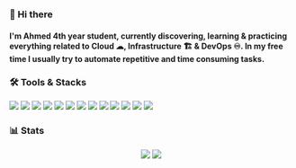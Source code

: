 ###  👋 Hi there

#### I'm Ahmed 4th year student, currently discovering, learning & practicing everything related to Cloud ☁, Infrastructure 🏗 & DevOps ♾. In my free time I usually try to automate repetitive and time consuming tasks.

### 🛠 Tools & Stacks
<img src="https://img.icons8.com/fluency/30/null/azure-1.png"/> <img src="https://img.icons8.com/color/30/amazon-web-services.png" /> <img src="https://img.icons8.com/external-tal-revivo-color-tal-revivo/30/null/external-digital-ocean-a-cloud-infrastructure-with-data-centers-worldwide-logo-color-tal-revivo.png"/> <img src="https://img.icons8.com/color/30/kubernetes.png" /> <img src="https://img.icons8.com/color/30/null/git.png"/> <img src="https://img.icons8.com/color/30/null/linux--v1.png"/> 
<img src="https://img.icons8.com/fluency/30/null/docker.png"/> 
<img src="https://img.icons8.com/color/30/null/terraform.png"/> 
<img src="https://img.icons8.com/fluency/30/null/c-sharp-logo.png"/> 
<img src="https://img.icons8.com/fluency/30/null/node-js.png"/> 
<img src="https://img.icons8.com/color/30/null/typescript.png"/> 
<img src="https://img.icons8.com/color/30/null/python--v1.png"/> 
<img src="https://img.icons8.com/officel/30/null/react.png"/> 
### 📊 Stats
<div align="center">

  <div>
<img align="center" src="http://github-profile-summary-cards.vercel.app/api/cards/repos-per-language?username=xenedium&theme=onedark" />
<img align="center" src="http://github-profile-summary-cards.vercel.app/api/cards/most-commit-language?username=xenedium&theme=onedark" />
  </div>
  </div>
